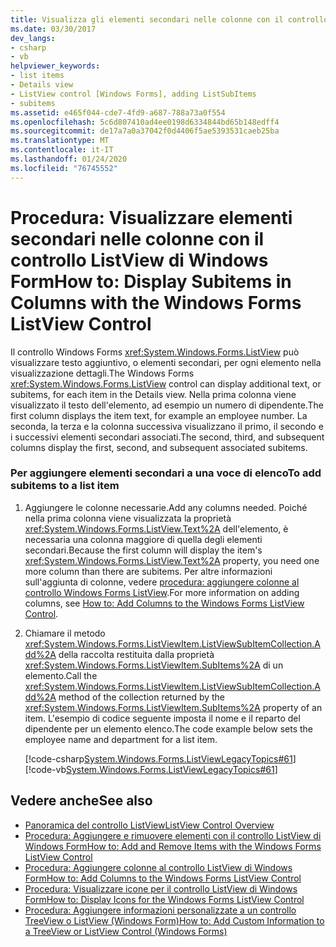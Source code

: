 ```yaml
---
title: Visualizza gli elementi secondari nelle colonne con il controllo ListView
ms.date: 03/30/2017
dev_langs:
- csharp
- vb
helpviewer_keywords:
- list items
- Details view
- ListView control [Windows Forms], adding ListSubItems
- subitems
ms.assetid: e465f044-cde7-4fd9-a687-788a73a0f554
ms.openlocfilehash: 5c6d807410ad4ee0198d6334844bd65b148edff4
ms.sourcegitcommit: de17a7a0a37042f0d4406f5ae5393531caeb25ba
ms.translationtype: MT
ms.contentlocale: it-IT
ms.lasthandoff: 01/24/2020
ms.locfileid: "76745552"
---
```

# <a name="how-to-display-subitems-in-columns-with-the-windows-forms-listview-control"></a><span data-ttu-id="d51f0-102">Procedura: Visualizzare elementi secondari nelle colonne con il controllo ListView di Windows Form</span><span class="sxs-lookup"><span data-stu-id="d51f0-102">How to: Display Subitems in Columns with the Windows Forms ListView Control</span></span>
<span data-ttu-id="d51f0-103">Il controllo Windows Forms <xref:System.Windows.Forms.ListView> può visualizzare testo aggiuntivo, o elementi secondari, per ogni elemento nella visualizzazione dettagli.</span><span class="sxs-lookup"><span data-stu-id="d51f0-103">The Windows Forms <xref:System.Windows.Forms.ListView> control can display additional text, or subitems, for each item in the Details view.</span></span> <span data-ttu-id="d51f0-104">Nella prima colonna viene visualizzato il testo dell'elemento, ad esempio un numero di dipendente.</span><span class="sxs-lookup"><span data-stu-id="d51f0-104">The first column displays the item text, for example an employee number.</span></span> <span data-ttu-id="d51f0-105">La seconda, la terza e la colonna successiva visualizzano il primo, il secondo e i successivi elementi secondari associati.</span><span class="sxs-lookup"><span data-stu-id="d51f0-105">The second, third, and subsequent columns display the first, second, and subsequent associated subitems.</span></span>  
  
### <a name="to-add-subitems-to-a-list-item"></a><span data-ttu-id="d51f0-106">Per aggiungere elementi secondari a una voce di elenco</span><span class="sxs-lookup"><span data-stu-id="d51f0-106">To add subitems to a list item</span></span>  
  
1. <span data-ttu-id="d51f0-107">Aggiungere le colonne necessarie.</span><span class="sxs-lookup"><span data-stu-id="d51f0-107">Add any columns needed.</span></span> <span data-ttu-id="d51f0-108">Poiché nella prima colonna viene visualizzata la proprietà <xref:System.Windows.Forms.ListView.Text%2A> dell'elemento, è necessaria una colonna maggiore di quella degli elementi secondari.</span><span class="sxs-lookup"><span data-stu-id="d51f0-108">Because the first column will display the item's <xref:System.Windows.Forms.ListView.Text%2A> property, you need one more column than there are subitems.</span></span> <span data-ttu-id="d51f0-109">Per altre informazioni sull'aggiunta di colonne, vedere [procedura: aggiungere colonne al controllo Windows Forms ListView](how-to-add-columns-to-the-windows-forms-listview-control.md).</span><span class="sxs-lookup"><span data-stu-id="d51f0-109">For more information on adding columns, see [How to: Add Columns to the Windows Forms ListView Control](how-to-add-columns-to-the-windows-forms-listview-control.md).</span></span>  
  
2. <span data-ttu-id="d51f0-110">Chiamare il metodo <xref:System.Windows.Forms.ListViewItem.ListViewSubItemCollection.Add%2A> della raccolta restituita dalla proprietà <xref:System.Windows.Forms.ListViewItem.SubItems%2A> di un elemento.</span><span class="sxs-lookup"><span data-stu-id="d51f0-110">Call the <xref:System.Windows.Forms.ListViewItem.ListViewSubItemCollection.Add%2A> method of the collection returned by the <xref:System.Windows.Forms.ListViewItem.SubItems%2A> property of an item.</span></span> <span data-ttu-id="d51f0-111">L'esempio di codice seguente imposta il nome e il reparto del dipendente per un elemento elenco.</span><span class="sxs-lookup"><span data-stu-id="d51f0-111">The code example below sets the employee name and department for a list item.</span></span>  
  
     [!code-csharp[System.Windows.Forms.ListViewLegacyTopics#61](~/samples/snippets/csharp/VS_Snippets_Winforms/System.Windows.Forms.ListViewLegacyTopics/CS/Class1.cs#61)]
     [!code-vb[System.Windows.Forms.ListViewLegacyTopics#61](~/samples/snippets/visualbasic/VS_Snippets_Winforms/System.Windows.Forms.ListViewLegacyTopics/VB/Class1.vb#61)]  
  
## <a name="see-also"></a><span data-ttu-id="d51f0-112">Vedere anche</span><span class="sxs-lookup"><span data-stu-id="d51f0-112">See also</span></span>

- [<span data-ttu-id="d51f0-113">Panoramica del controllo ListView</span><span class="sxs-lookup"><span data-stu-id="d51f0-113">ListView Control Overview</span></span>](listview-control-overview-windows-forms.md)
- [<span data-ttu-id="d51f0-114">Procedura: Aggiungere e rimuovere elementi con il controllo ListView di Windows Form</span><span class="sxs-lookup"><span data-stu-id="d51f0-114">How to: Add and Remove Items with the Windows Forms ListView Control</span></span>](how-to-add-and-remove-items-with-the-windows-forms-listview-control.md)
- [<span data-ttu-id="d51f0-115">Procedura: Aggiungere colonne al controllo ListView di Windows Form</span><span class="sxs-lookup"><span data-stu-id="d51f0-115">How to: Add Columns to the Windows Forms ListView Control</span></span>](how-to-add-columns-to-the-windows-forms-listview-control.md)
- [<span data-ttu-id="d51f0-116">Procedura: Visualizzare icone per il controllo ListView di Windows Form</span><span class="sxs-lookup"><span data-stu-id="d51f0-116">How to: Display Icons for the Windows Forms ListView Control</span></span>](how-to-display-icons-for-the-windows-forms-listview-control.md)
- [<span data-ttu-id="d51f0-117">Procedura: Aggiungere informazioni personalizzate a un controllo TreeView o ListView (Windows Form)</span><span class="sxs-lookup"><span data-stu-id="d51f0-117">How to: Add Custom Information to a TreeView or ListView Control (Windows Forms)</span></span>](add-custom-information-to-a-treeview-or-listview-control-wf.md)

